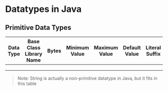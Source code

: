 # Datatypes in Java

## Primitive Data Types
| Data Type | Base Class Library Name | Bytes | Minimum Value | Maximum Value | Default Value | Literal Suffix | 
| --------- | ----------------------- | ----- | ------------- | ------------- | ------------- | -------------- |
|  |  |  |  |  |  |  |
|  |  |  |  |  |  |  |
|  |  |  |  |  |  |  |

> Note: String is actually a non-primitive datatype in Java, but it fits in this table 
